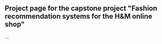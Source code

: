## Project page for the capstone project "Fashion recommendation systems for the H&M online shop" 

...
